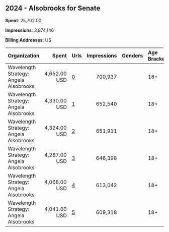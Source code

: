## 2024 - Alsobrooks for Senate 
**Spent**: 25,702.00

**Impressions**: 3,874,146

**Billing Addresses**: US

|Organization|Spent|Urls|Impressions|Genders|Age Brackets|Country Codes|
|:---|---:|:---|---:|:---|:---|:---|
|Wavelength Strategy: Angela Alsobrooks|4,652.00 USD|[0](https://www.snap.com/political-ads/asset/114365acf214a6ba65056bdd0aeb299b8c8525383f4f91f3937602c524015896?mediaType=mp4)|700,937||18+|united states|
|Wavelength Strategy: Angela Alsobrooks|4,330.00 USD|[1](https://www.snap.com/political-ads/asset/86e40fc41700e4c4184f05a0d2f64ba6d7c89be23f69d7688e9d06de34706896?mediaType=mp4)|652,540||18+|united states|
|Wavelength Strategy: Angela Alsobrooks|4,324.00 USD|[2](https://www.snap.com/political-ads/asset/20541ae80967c1869a7dfc2d95ef212d1a9f748a042301d2d6e2f91b89b2d6a9?mediaType=mp4)|651,911||18+|united states|
|Wavelength Strategy: Angela Alsobrooks|4,287.00 USD|[3](https://www.snap.com/political-ads/asset/eba7a18ccc0e7fc7631ea47fef9caa49f3543ba627b4cd97777182f61f0f9c95?mediaType=mp4)|646,398||18+|united states|
|Wavelength Strategy: Angela Alsobrooks|4,068.00 USD|[4](https://www.snap.com/political-ads/asset/e872a86589d37f99d5eeffc21d780f12bcde64a877594a13b086e1d439c5c2b5?mediaType=jpeg)|613,042||18+|united states|
|Wavelength Strategy: Angela Alsobrooks|4,041.00 USD|[5](https://www.snap.com/political-ads/asset/f56e1961a4024625484fb5608495e7a0fe62204ff32170c75ae251b0029150bb?mediaType=jpeg)|609,318||18+|united states|
